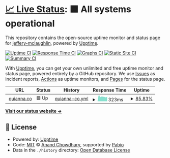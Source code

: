 # [📈 Live Status](https://jeffery-mclaughlin.github.io/quiannaco): <!--live status--> **🟩 All systems operational**

This repository contains the open-source uptime monitor and status page for [jeffery-mclaughlin](https://jeffery-mclaughlin.github.io/quiannaco), powered by [Upptime](https://github.com/upptime/upptime).

[![Uptime CI](https://github.com/jeffery-mclaughlin/quiannaco/workflows/Uptime%20CI/badge.svg)](https://github.com/jeffery-mclaughlin/quiannaco/actions?query=workflow%3A%22Uptime+CI%22)
[![Response Time CI](https://github.com/jeffery-mclaughlin/quiannaco/workflows/Response%20Time%20CI/badge.svg)](https://github.com/jeffery-mclaughlin/quiannaco/actions?query=workflow%3A%22Response+Time+CI%22)
[![Graphs CI](https://github.com/jeffery-mclaughlin/quiannaco/workflows/Graphs%20CI/badge.svg)](https://github.com/jeffery-mclaughlin/quiannaco/actions?query=workflow%3A%22Graphs+CI%22)
[![Static Site CI](https://github.com/jeffery-mclaughlin/quiannaco/workflows/Static%20Site%20CI/badge.svg)](https://github.com/jeffery-mclaughlin/quiannaco/actions?query=workflow%3A%22Static+Site+CI%22)
[![Summary CI](https://github.com/jeffery-mclaughlin/quiannaco/workflows/Summary%20CI/badge.svg)](https://github.com/jeffery-mclaughlin/quiannaco/actions?query=workflow%3A%22Summary+CI%22)

With [Upptime](https://upptime.js.org), you can get your own unlimited and free uptime monitor and status page, powered entirely by a GitHub repository. We use [Issues](https://github.com/jeffery-mclaughlin/quiannaco/issues) as incident reports, [Actions](https://github.com/jeffery-mclaughlin/quiannaco/actions) as uptime monitors, and [Pages](https://jeffery-mclaughlin.github.io/quiannaco) for the status page.

<!--start: status pages-->
<!-- This summary is generated by Upptime (https://github.com/upptime/upptime) -->
<!-- Do not edit this manually, your changes will be overwritten -->
<!-- prettier-ignore -->
| URL | Status | History | Response Time | Uptime |
| --- | ------ | ------- | ------------- | ------ |
| <img alt="" src="https://icons.duckduckgo.com/ip3/quianna.co.ico" height="13"> [quianna.co](https://quianna.co) | 🟩 Up | [quianna-co.yml](https://github.com/jeffery-mclaughlin/quiannaco/commits/HEAD/history/quianna-co.yml) | <details><summary><img alt="Response time graph" src="./graphs/quianna-co/response-time-week.png" height="20"> 323ms</summary><br><a href="https://jeffery-mclaughlin.github.io/quiannaco/history/quianna-co"><img alt="Response time 328" src="https://img.shields.io/endpoint?url=https%3A%2F%2Fraw.githubusercontent.com%2Fjeffery-mclaughlin%2Fquiannaco%2FHEAD%2Fapi%2Fquianna-co%2Fresponse-time.json"></a><br><a href="https://jeffery-mclaughlin.github.io/quiannaco/history/quianna-co"><img alt="24-hour response time 310" src="https://img.shields.io/endpoint?url=https%3A%2F%2Fraw.githubusercontent.com%2Fjeffery-mclaughlin%2Fquiannaco%2FHEAD%2Fapi%2Fquianna-co%2Fresponse-time-day.json"></a><br><a href="https://jeffery-mclaughlin.github.io/quiannaco/history/quianna-co"><img alt="7-day response time 323" src="https://img.shields.io/endpoint?url=https%3A%2F%2Fraw.githubusercontent.com%2Fjeffery-mclaughlin%2Fquiannaco%2FHEAD%2Fapi%2Fquianna-co%2Fresponse-time-week.json"></a><br><a href="https://jeffery-mclaughlin.github.io/quiannaco/history/quianna-co"><img alt="30-day response time 328" src="https://img.shields.io/endpoint?url=https%3A%2F%2Fraw.githubusercontent.com%2Fjeffery-mclaughlin%2Fquiannaco%2FHEAD%2Fapi%2Fquianna-co%2Fresponse-time-month.json"></a><br><a href="https://jeffery-mclaughlin.github.io/quiannaco/history/quianna-co"><img alt="1-year response time 328" src="https://img.shields.io/endpoint?url=https%3A%2F%2Fraw.githubusercontent.com%2Fjeffery-mclaughlin%2Fquiannaco%2FHEAD%2Fapi%2Fquianna-co%2Fresponse-time-year.json"></a></details> | <details><summary><a href="https://jeffery-mclaughlin.github.io/quiannaco/history/quianna-co">85.83%</a></summary><a href="https://jeffery-mclaughlin.github.io/quiannaco/history/quianna-co"><img alt="All-time uptime 62.25%" src="https://img.shields.io/endpoint?url=https%3A%2F%2Fraw.githubusercontent.com%2Fjeffery-mclaughlin%2Fquiannaco%2FHEAD%2Fapi%2Fquianna-co%2Fuptime.json"></a><br><a href="https://jeffery-mclaughlin.github.io/quiannaco/history/quianna-co"><img alt="24-hour uptime 100.00%" src="https://img.shields.io/endpoint?url=https%3A%2F%2Fraw.githubusercontent.com%2Fjeffery-mclaughlin%2Fquiannaco%2FHEAD%2Fapi%2Fquianna-co%2Fuptime-day.json"></a><br><a href="https://jeffery-mclaughlin.github.io/quiannaco/history/quianna-co"><img alt="7-day uptime 85.83%" src="https://img.shields.io/endpoint?url=https%3A%2F%2Fraw.githubusercontent.com%2Fjeffery-mclaughlin%2Fquiannaco%2FHEAD%2Fapi%2Fquianna-co%2Fuptime-week.json"></a><br><a href="https://jeffery-mclaughlin.github.io/quiannaco/history/quianna-co"><img alt="30-day uptime 62.25%" src="https://img.shields.io/endpoint?url=https%3A%2F%2Fraw.githubusercontent.com%2Fjeffery-mclaughlin%2Fquiannaco%2FHEAD%2Fapi%2Fquianna-co%2Fuptime-month.json"></a><br><a href="https://jeffery-mclaughlin.github.io/quiannaco/history/quianna-co"><img alt="1-year uptime 62.25%" src="https://img.shields.io/endpoint?url=https%3A%2F%2Fraw.githubusercontent.com%2Fjeffery-mclaughlin%2Fquiannaco%2FHEAD%2Fapi%2Fquianna-co%2Fuptime-year.json"></a></details>

<!--end: status pages-->

[**Visit our status website →**](https://jeffery-mclaughlin.github.io/quiannaco)

## 📄 License

- Powered by: [Upptime](https://github.com/upptime/upptime)
- Code: [MIT](./LICENSE) © [Anand Chowdhary](https://anandchowdhary.com), supported by [Pabio](https://pabio.com)
- Data in the `./history` directory: [Open Database License](https://opendatacommons.org/licenses/odbl/1-0/)
